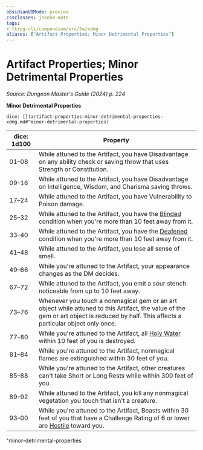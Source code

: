 ```yaml
---
obsidianUIMode: preview
cssclasses: json5e-note
tags:
- ttrpg-cli/compendium/src/5e/xdmg
aliases: ["Artifact Properties; Minor Detrimental Properties"]
---
```

# Artifact Properties; Minor Detrimental Properties
*Source: Dungeon Master's Guide (2024) p. 224* 

**Minor Detrimental Properties**

`dice: [](artifact-properties-minor-detrimental-properties-xdmg.md#^minor-detrimental-properties)`

| dice: 1d100 | Property |
|-------------|----------|
| 01–08 | While attuned to the Artifact, you have Disadvantage on any ability check or saving throw that uses Strength or Constitution. |
| 09–16 | While attuned to the Artifact, you have Disadvantage on Intelligence, Wisdom, and Charisma saving throws. |
| 17–24 | While attuned to the Artifact, you have Vulnerability to Poison damage. |
| 25–32 | While attuned to the Artifact, you have the [Blinded](2-Mechanics/CLI/rules/conditions.md#Blinded) condition when you're more than 10 feet away from it. |
| 33–40 | While attuned to the Artifact, you have the [Deafened](2-Mechanics/CLI/rules/conditions.md#Deafened) condition when you're more than 10 feet away from it. |
| 41–48 | While attuned to the Artifact, you lose all sense of smell. |
| 49–66 | While you're attuned to the Artifact, your appearance changes as the DM decides. |
| 67–72 | While attuned to the Artifact, you emit a sour stench noticeable from up to 10 feet away. |
| 73–76 | Whenever you touch a nonmagical gem or an art object while attuned to this Artifact, the value of the gem or art object is reduced by half. This affects a particular object only once. |
| 77–80 | While you're attuned to the Artifact, all [Holy Water](2-Mechanics/CLI/items/holy-water-xphb.md) within 10 feet of you is destroyed. |
| 81–84 | While you're attuned to the Artifact, nonmagical flames are extinguished within 30 feet of you. |
| 85–88 | While you're attuned to the Artifact, other creatures can't take Short or Long Rests while within 300 feet of you. |
| 89–92 | While attuned to the Artifact, you kill any nonmagical vegetation you touch that isn't a creature. |
| 93–00 | While you're attuned to the Artifact, Beasts within 30 feet of you that have a Challenge Rating of 6 or lower are [Hostile](2-Mechanics/CLI/rules/variant-rules/hostile-attitude-xphb.md) toward you. |
^minor-detrimental-properties